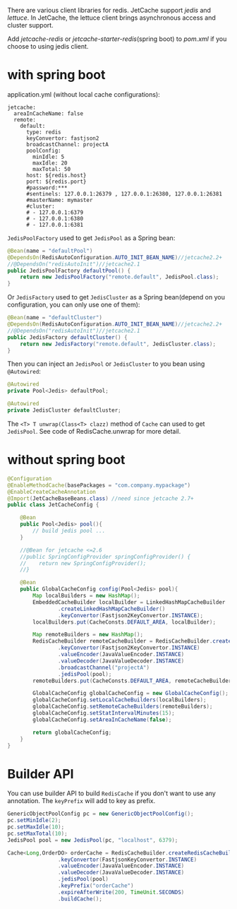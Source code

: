 There are various client libraries for redis. JetCache support *jedis* and *lettuce*. 
In JetCache, the lettuce client brings asynchronous access and cluster support. 

Add *jetcache-redis* or *jetcache-starter-redis*(spring boot) to *pom.xml* if you choose to using jedis client.
# with spring boot
application.yml (without local cache configurations):
```
jetcache: 
  areaInCacheName: false
  remote:
    default:
      type: redis
      keyConvertor: fastjson2
      broadcastChannel: projectA
      poolConfig:
        minIdle: 5
        maxIdle: 20
        maxTotal: 50
      host: ${redis.host}
      port: ${redis.port}
      #password:***
      #sentinels: 127.0.0.1:26379 , 127.0.0.1:26380, 127.0.0.1:26381
      #masterName: mymaster
      #cluster:
      # - 127.0.0.1:6379
      # - 127.0.0.1:6380
      # - 127.0.0.1:6381
```

```JedisPoolFactory``` used to get ```JedisPool``` as a Spring bean: 
```java
@Bean(name = "defaultPool")
@DependsOn(RedisAutoConfiguration.AUTO_INIT_BEAN_NAME)//jetcache2.2+
//@DependsOn("redisAutoInit")//jetcache2.1
public JedisPoolFactory defaultPool() {
    return new JedisPoolFactory("remote.default", JedisPool.class);
}
```

Or ```JedisFactory``` used to get ```JedisCluster``` as a Spring bean(depend on you configuration, you can only use one of them):
```java
@Bean(name = "defaultCluster")
@DependsOn(RedisAutoConfiguration.AUTO_INIT_BEAN_NAME)//jetcache2.2+
//@DependsOn("redisAutoInit")//jetcache2.1
public JedisFactory defaultCluster() {
    return new JedisFactory("remote.default", JedisCluster.class);
}
```


Then you can inject an ```JedisPool``` or ```JedisCluster``` to you bean using ```@Autowired```: 
```java
@Autowired
private Pool<Jedis> defaultPool;

@Autowired
private JedisCluster defaultCluster;
```

The ```<T> T unwrap(Class<T> clazz)``` method of ```Cache``` can used to get ```JedisPool```.
See code of RedisCache.unwrap for more detail.

# without spring boot
```java
@Configuration
@EnableMethodCache(basePackages = "com.company.mypackage")
@EnableCreateCacheAnnotation
@Import(JetCacheBaseBeans.class) //need since jetcache 2.7+
public class JetCacheConfig {

    @Bean
    public Pool<Jedis> pool(){
        // build jedis pool ...
    }

    //@Bean for jetcache <=2.6 
    //public SpringConfigProvider springConfigProvider() {
    //    return new SpringConfigProvider();
    //}

    @Bean
    public GlobalCacheConfig config(Pool<Jedis> pool){
        Map localBuilders = new HashMap();
        EmbeddedCacheBuilder localBuilder = LinkedHashMapCacheBuilder
                .createLinkedHashMapCacheBuilder()
                .keyConvertor(Fastjson2KeyConvertor.INSTANCE);
        localBuilders.put(CacheConsts.DEFAULT_AREA, localBuilder);

        Map remoteBuilders = new HashMap();
        RedisCacheBuilder remoteCacheBuilder = RedisCacheBuilder.createRedisCacheBuilder()
                .keyConvertor(Fastjson2KeyConvertor.INSTANCE)
                .valueEncoder(JavaValueEncoder.INSTANCE)
                .valueDecoder(JavaValueDecoder.INSTANCE)
                .broadcastChannel("projectA")
                .jedisPool(pool);
        remoteBuilders.put(CacheConsts.DEFAULT_AREA, remoteCacheBuilder);

        GlobalCacheConfig globalCacheConfig = new GlobalCacheConfig();
        globalCacheConfig.setLocalCacheBuilders(localBuilders);
        globalCacheConfig.setRemoteCacheBuilders(remoteBuilders);
        globalCacheConfig.setStatIntervalMinutes(15);
        globalCacheConfig.setAreaInCacheName(false);

        return globalCacheConfig;
    }
}
```

# Builder API
You can use builder API to build ```RedisCache``` if you don't want to use any annotation.
The ```keyPrefix``` will add to key as prefix.
```java
GenericObjectPoolConfig pc = new GenericObjectPoolConfig();
pc.setMinIdle(2);
pc.setMaxIdle(10);
pc.setMaxTotal(10);
JedisPool pool = new JedisPool(pc, "localhost", 6379);

Cache<Long,OrderDO> orderCache = RedisCacheBuilder.createRedisCacheBuilder()
                .keyConvertor(FastjsonKeyConvertor.INSTANCE)
                .valueEncoder(JavaValueEncoder.INSTANCE)
                .valueDecoder(JavaValueDecoder.INSTANCE)
                .jedisPool(pool)
                .keyPrefix("orderCache")
                .expireAfterWrite(200, TimeUnit.SECONDS)
                .buildCache();
```

